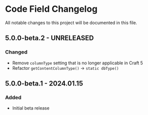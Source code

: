 # Code Field Changelog

All notable changes to this project will be documented in this file.

## 5.0.0-beta.2 - UNRELEASED
### Changed
* Remove `columnType` setting that is no longer applicable in Craft 5
* Refactor `getContentColumnType()` -> `static dbType()`

## 5.0.0-beta.1 - 2024.01.15
### Added
* Initial beta release
